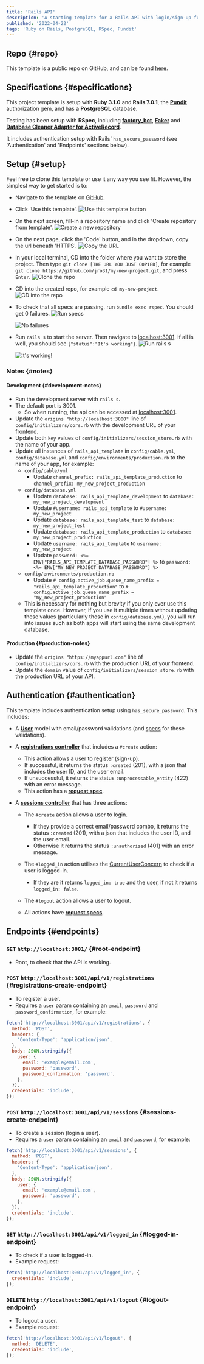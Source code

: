 ```yaml
---
title: 'Rails API'
description: 'A starting template for a Rails API with login/sign-up functionality, PostgreSQL, RSpec and Pundit.'
published: '2022-04-22'
tags: 'Ruby on Rails, PostgreSQL, RSpec, Pundit'
---
```


## Repo {#repo}

This template is a public repo on GitHub, and can be found [here](https://github.com/jro31/rails-api-template).

## Specifications {#specifications}

This project template is setup with **Ruby 3.1.0** and **Rails 7.0.1**, the [**Pundit**](https://github.com/varvet/pundit) authorization gem, and has a **PostgreSQL** database.

Testing has been setup with **RSpec**, including [**factory_bot**](https://github.com/thoughtbot/factory_bot/blob/main/GETTING_STARTED.md), [**Faker**](https://github.com/faker-ruby/faker) and [**Database Cleaner Adapter for ActiveRecord**](https://github.com/DatabaseCleaner/database_cleaner-active_record).

It includes authentication setup with Rails' `has_secure_password` (see 'Authentication' and 'Endpoints' sections below).

## Setup {#setup}

Feel free to clone this template or use it any way you see fit. However, the simplest way to get started is to:

- Navigate to the template on [GitHub](https://github.com/jro31/rails-api-template).
- Click 'Use this template'.
  ![Use this template button](/images/templates/rails-api/use-this-template.png)

- On the next screen, fill-in a repository name and click 'Create repository from template'.
  ![Create a new repository](/images/templates/rails-api/create-new-repo.png)

- On the next page, click the 'Code' button, and in the dropdown, copy the url beneath 'HTTPS'.
  ![Copy the URL](/images/templates/rails-api/clone-url.png)

- In your local terminal, CD into the folder where you want to store the project. Then type `git clone [THE URL YOU JUST COPIED]`, for example `git clone https://github.com/jro31/my-new-project.git`, and press `Enter`.
  ![Clone the repo](/images/templates/rails-api/git-clone.png)

- CD into the created repo, for example `cd my-new-project`.
  ![CD into the repo](/images/templates/rails-api/cd-into-repo.png)

- To check that all specs are passing, run `bundle exec rspec`. You should get 0 failures.
  ![Run specs](/images/templates/rails-api/bundle-exec-rspec.png)

  ![No failures](/images/templates/rails-api/no-failures.png)

- Run `rails s` to start the server. Then navigate to [localhost:3001](http://localhost:3001/). If all is well, you should see `{"status":"It's working"}`.
  ![Run rails s](/images/templates/rails-api/rails-s.png)

  ![It's working!](/images/templates/rails-api/its-working.png)

### Notes {#notes}

#### Development {#development-notes}

- Run the development server with `rails s`.
- The default port is 3001.
  - So when running, the api can be accessed at [localhost:3001](http://localhost:3001/).
- Update the `origins "http://localhost:3000"` line of `config/initializers/cors.rb` with the development URL of your frontend.
- Update both `key` values of `config/initializers/session_store.rb` with the name of your app.
- Update all instances of `rails_api_template` in `config/cable.yml`, `config/database.yml` and `config/environments/production.rb` to the name of your app, for example:
  - `config/cable/yml`
    - Update `channel_prefix: rails_api_template_production` to `channel_prefix: my_new_project_production`
  - `config/database.yml`
    - Update `database: rails_api_template_development` to `database: my_new_project_development`
    - Update `#username: rails_api_template` to `#username: my_new_project`
    - Update `database: rails_api_template_test` to `database: my_new_project_test`
    - Update `database: rails_api_template_production` to `database: my_new_project_production`
    - Update `username: rails_api_template` to `username: my_new_project`
    - Update `password: <%= ENV["RAILS_API_TEMPLATE_DATABASE_PASSWORD"] %>` to `password: <%= ENV["MY_NEW_PROJECT_DATABASE_PASSWORD"] %>`
  - `config/environments/production.rb`
    - Update `# config.active_job.queue_name_prefix = "rails_api_template_production"` to `# config.active_job.queue_name_prefix = "my_new_project_production"`
  - This is necessary for nothing but brevity if you only ever use this template once. However, if you use it multiple times without updating these values (particularly those in `config/database.yml`), you will run into issues such as both apps will start using the same development database.

#### Production {#production-notes}

- Update the `origins "https://myappurl.com"` line of `config/initializers/cors.rb` with the production URL of your frontend.
- Update the `domain` value of `config/initializers/session_store.rb` with the production URL of your API.

## Authentication {#authentication}

This template includes authentication setup using `has_secure_password`. This includes:

- A [**User**](https://github.com/jro31/rails-api-template/blob/master/app/models/user.rb) model with email/password validations (and [specs](https://github.com/jro31/rails-api-template/blob/master/spec/models/user_spec.rb) for these validations).
- A [**registrations controller**](https://github.com/jro31/rails-api-template/blob/master/app/controllers/api/v1/registrations_controller.rb) that includes a `#create` action:

  - This action allows a user to register (sign-up).
  - If successful, it returns the status `:created` (201), with a json that includes the user ID, and the user email.
  - If unsuccessful, it returns the status `:unprocessable_entity` (422) with an error message.
  - This action has a [**request spec**](https://github.com/jro31/rails-api-template/blob/master/spec/requests/api/v1/registrations_spec.rb).

- A [**sessions controller**](https://github.com/jro31/rails-api-template/blob/master/app/controllers/api/v1/sessions_controller.rb) that has three actions:

  - The `#create` action allows a user to login.
    - If they provide a correct email/password combo, it returns the status `:created` (201), with a json that includes the user ID, and the user email.
    - Otherwise it returns the status `:unauthorized` (401) with an error message.
  - The `#logged_in` action utilises the [CurrentUserConcern](https://github.com/jro31/rails-api-template/blob/master/app/controllers/concerns/current_user_concern.rb) to check if a user is logged-in.
    - If they are it returns `logged_in: true` and the user, if not it returns `logged_in: false`.
  - The `#logout` action allows a user to logout.

  - All actions have [**request specs**](https://github.com/jro31/rails-api-template/blob/master/spec/requests/api/v1/sessions_spec.rb).

## Endpoints {#endpoints}

### `GET` `http://localhost:3001/` {#root-endpoint}

- Root, to check that the API is working.

### `POST` `http://localhost:3001/api/v1/registrations` {#registrations-create-endpoint}

- To register a user.
- Requires a `user` param containing an `email`, `password` and `password_confirmation`, for example:

```js
fetch('http://localhost:3001/api/v1/registrations', {
  method: 'POST',
  headers: {
    'Content-Type': 'application/json',
  },
  body: JSON.stringify({
    user: {
      email: 'example@email.com',
      password: 'password',
      password_confirmation: 'password',
    },
  }),
  credentials: 'include',
});
```

### `POST` `http://localhost:3001/api/v1/sessions` {#sessions-create-endpoint}

- To create a session (login a user).
- Requires a `user` param containing an `email` and `password`, for example:

```js
fetch('http://localhost:3001/api/v1/sessions', {
  method: 'POST',
  headers: {
    'Content-Type': 'application/json',
  },
  body: JSON.stringify({
    user: {
      email: 'example@email.com',
      password: 'password',
    },
  }),
  credentials: 'include',
});
```

### `GET` `http://localhost:3001/api/v1/logged_in` {#logged-in-endpoint}

- To check if a user is logged-in.
- Example request:

```js
fetch('http://localhost:3001/api/v1/logged_in', {
  credentials: 'include',
});
```

### `DELETE` `http://localhost:3001/api/v1/logout` {#logout-endpoint}

- To logout a user.
- Example request:

```js
fetch('http://localhost:3001/api/v1/logout', {
  method: 'DELETE',
  credentials: 'include',
});
```
